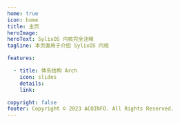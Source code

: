 ```yaml
---
home: true
icon: home
title: 主页
heroImage: 
heroText: SylixOS 内核完全注释
tagline: 本页面用于介绍 SylixOS 内核

features:

  - title: 体系结构 Arch
    icon: slides
    details: 
    link: 

copyright: false
footer: Copyright © 2023 ACOINFO. All Rights Reserved.
---
```

